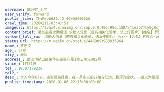 ```yaml
---
username: SUNNY_小严
user_verify: forward
publish_time: ThuFeb0622:15:00+08002020
crawl_time: 20200211-03:43:51
imageurl: https://tvax4.sinaimg.cn/crop.0.0.996.996.180/541eab7dly8g8cj3p8lz8j20ro0roq57.jpg?KID=imgbed,tva&Expires=1581373982&ssig=OwBrv9RJmI,http://n.sinaimg.cn/photo/5213b46e/20181127/timeline_card_small_super_default.png
content_brief: 肺炎患者求助超话 求助人信息（若有相关化验单，请上传图片）【姓名】罗惠文【年龄】67岁【所在城市】武汉【所在小区、社区】武汉市硚口区荣华街道金利屋1栋三单元402号【患病时间】1月31日【联系方式】18507179236【其他紧急联系人】【病情描述】本人今年67岁，患有慢性肾衰，在一周多以 ...全文
content_full_raw: 求助人信息（若有相关化验单，请上传图片）<br/>【姓名】罗惠文<br/>【年龄】67岁<br/>【所在城市】武汉<br/>【所在小区、社区】武汉市硚口区荣华街道金利屋1栋三单元402号<br/>【患病时间】1月31日<br/>【联系方式】18507179236<br/>【其他紧急联系人】<br/>【病情描述】<br/>本人今年67岁，患有慢性肾衰，在一周多以前开始有低烧、腹泻的症状，一直以为是感冒。直到5天前觉得呼吸困难了，去医院拍ct做血项，发现肺部已经很严重了，医生说必须住院，不然只能等死。但是核酸检查阴性。我这个的确是感染了，也传染给了我儿子，他比我的CT轻点。<br/>看病后就报了社区，社区负责人也承诺会尽最大的努力帮忙寻找床位和救治医院，但让回家等。<br/>2月4号，我呼吸已经非常困难了，没办法进食和走路，我儿子到处帮我问怎么住院，又去社区报了一次。<br/>2月5日发现是社区没有给上报，儿子又去求社区赶紧安排住院。到了晚上，社区通知凌晨会安排车接去住院，终于松口气。<br/>2月6号从凌晨等到晚上，一直没有人来接，再问社区说不清楚能不能住院。<br/>现在已经非常崩溃了，深深的无助！希望能够救救我！我和儿子两个人相依为命，我还想好好照顾他，看他成家！
status_url: https://m.weibo.cn/status/4469093983936964
name_: 罗惠文
age_: 67岁
city_: 武汉
address_: 武汉市硚口区荣华街道金利屋1栋三单元402号
since_: 1月31日
tel_: 18507179236
tel2_: 
desc_: 本人今年67岁，患有慢性肾衰，在一周多以前开始有低烧、腹泻的症状，一直以为是感冒。直到5天前觉得呼吸困难了，去医院拍ct做血项，发现肺部已经很严重了，医生说必须住院，不然只能等死。但是核酸检查阴性。我这个的确是感染了，也传染给了我儿子，他比我的CT轻点。看病后就报了社区，社区负责人也承诺会尽最大的努力帮忙寻找床位和救治医院，但让回家等。2月4号，我呼吸已经非常困难了，没办法进食和走路，我儿子到处帮我问怎么住院，又去社区报了一次。2月5日发现是社区没有给上报，儿子又去求社区赶紧安排住院。到了晚上，社区通知凌晨会安排车接去住院，终于松口气。2月6号从凌晨等到晚上，一直没有人来接，再问社区说不清楚能不能住院。现在已经非常崩溃了，深深的无助！希望能够救救我！我和儿子两个人相依为命，我还想好好照顾他，看他成家！
publish_timestamp: 2020-02-06 22:15:00+08:00
---
```

